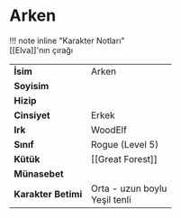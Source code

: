 # Arken   
  
  
!!! note inline "Karakter Notları"  
	[[Elva]]'nın çırağı  
  
  
<table><tr><td><b>İsim</b></td><td>Arken</td></tr>  
<tr><td><b>Soyisim</b></td><td></td></tr>  
<tr><td><b>Hizip</b></td><td></td></tr>  
<tr><td><b>Cinsiyet</b></td><td>Erkek</td></tr>  
<tr><td><b>Irk</b></td><td>WoodElf</td></tr>  
<tr><td><b>Sınıf</b></td><td>Rogue (Level 5)</td></tr>  
<tr><td><b>Kütük</b></td><td>[[Great Forest]]</td></tr>  
<tr><td><b>Münasebet</b></td><td></td></tr>  
<tr><td><b>Karakter Betimi</b></td><td>Orta - uzun boylu<br>Yeşil tenli</td></tr>  
</table>